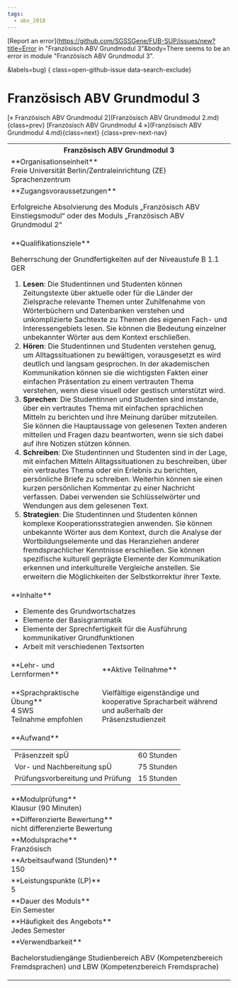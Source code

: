 ```yaml
---
tags:
  - abv_2018
---
```

[Report an error](https://github.com/SGSSGene/FUB-SUP/issues/new?title=Error in "Französisch ABV Grundmodul 3"&body=There seems to be an error in module "Französisch ABV Grundmodul 3".

<Describe here a slightly more detailed description of what is wrong>&labels=bug)
{ class=open-github-issue data-search-exclude}

# Französisch ABV Grundmodul 3

[« Französisch ABV Grundmodul 2](Französisch ABV Grundmodul 2.md){class=prev}
[Französisch ABV Grundmodul 4 »](Französisch ABV Grundmodul 4.md){class=next}
{class=prev-next-nav}

<table markdown id="moduledesc">
<tr markdown class="moduledesc_head"><th colspan="2">Französisch ABV Grundmodul 3 </th></tr>
<tr markdown><td colspan="2">**Organisationseinheit**   <br>Freie Universität Berlin/Zentraleinrichtung (ZE) Sprachenzentrum</td></tr>


<tr markdown><td colspan="2">**Zugangsvoraussetzungen** <br>

Erfolgreiche Absolvierung des Moduls „Französisch ABV Einstiegsmodul“ oder des
Moduls „Französisch ABV Grundmodul 2“


</td></tr>
<tr markdown><td colspan="2">**Qualifikationsziele**    <br>

Beherrschung der Grundfertigkeiten auf der Niveaustufe B 1.1 GER

1. __Lesen__: Die Studentinnen und Studenten können Zeitungstexte über
   aktuelle oder für die Länder der Zielsprache relevante Themen unter
   Zuhilfenahme von Wörterbüchern und Datenbanken verstehen und
   unkomplizierte Sachtexte zu Themen des eigenen Fach- und
   Interessengebiets lesen. Sie können die Bedeutung einzelner unbekannter
   Wörter aus dem Kontext erschließen.
2. __Hören__: Die Studentinnen und Studenten verstehen genug, um
   Alltagssituationen zu bewältigen, vorausgesetzt es wird deutlich und
   langsam gesprochen. In der akademischen Kommunikation können sie die
   wichtigsten Fakten einer einfachen Präsentation zu einem vertrauten Thema
   verstehen, wenn diese visuell oder gestisch unterstützt wird.
3. __Sprechen__: Die Studentinnen und Studenten sind imstande, über ein
   vertrautes Thema mit einfachen sprachlichen Mitteln zu berichten und ihre
   Meinung darüber mitzuteilen. Sie können die Hauptaussage von gelesenen
   Texten anderen mitteilen und Fragen dazu beantworten, wenn sie sich dabei
   auf ihre Notizen stützen können.
4. __Schreiben__: Die Studentinnen und Studenten sind in der Lage, mit
   einfachen Mitteln Alltagssituationen zu beschreiben, über ein vertrautes
   Thema oder ein Erlebnis zu berichten, persönliche Briefe zu schreiben.
   Weiterhin können sie einen kurzen persönlichen Kommentar zu einer
   Nachricht verfassen. Dabei verwenden sie Schlüsselwörter und Wendungen
   aus dem gelesenen Text.
5. __Strategien__: Die Studentinnen und Studenten können komplexe
   Kooperationsstrategien anwenden. Sie können unbekannte Wörter aus dem
   Kontext, durch die Analyse der Wortbildungselemente und das Heranziehen
   anderer fremdsprachlicher Kenntnisse erschließen. Sie können spezifische
   kulturell geprägte Elemente der Kommunikation erkennen und
   interkulturelle Vergleiche anstellen. Sie erweitern die Möglichkeiten der
   Selbstkorrektur ihrer Texte.


</td></tr>
<tr markdown><td colspan="2">**Inhalte**                <br>


- Elemente des Grundwortschatzes
- Elemente der Basisgrammatik
- Elemente der Sprechfertigkeit für die Ausführung kommunikativer
  Grundfunktionen
- Arbeit mit verschiedenen Textsorten


</td></tr>

<tr markdown><td>**Lehr- und Lernformen**</td><td>**Aktive Teilnahme**</td></tr>
<tr markdown><td> **Sprachpraktische Übung** <br>4 SWS <br> Teilnahme empfohlen</td><td>

Vielfältige eigenständige und kooperative Spracharbeit während und außerhalb der Präsenzstudienzeit
</td></tr>
<tr markdown><td colspan="2">**Aufwand**                <br>
<table class="aufwand_table">
<tr><td>Präsenzzeit spÜ</td><td>60 Stunden</td></tr>
<tr><td>Vor- und Nachbereitung spÜ</td><td>75 Stunden</td></tr>
<tr><td>Prüfungsvorbereitung und Prüfung</td><td>15 Stunden</td></tr>
</table>

</td></tr>
<tr markdown><td colspan="2">**Modulprüfung**             <br>Klausur (90 Minuten)


</td></tr>
<tr markdown><td colspan="2">**Differenzierte Bewertung** <br>nicht differenzierte Bewertung

</td></tr>
<tr markdown><td colspan="2">**Modulsprache**             <br>Französisch</td></tr>
<tr markdown><td colspan="2">**Arbeitsaufwand (Stunden)** <br>150</td></tr>
<tr markdown><td colspan="2">**Leistungspunkte (LP)**     <br>5</td></tr>
<tr markdown><td colspan="2">**Dauer des Moduls**         <br>Ein Semester</td></tr>
<tr markdown><td colspan="2">**Häufigkeit des Angebots**  <br>Jedes Semester</td></tr>
<tr markdown><td colspan="2">**Verwendbarkeit**           <br>

Bachelorstudiengänge Studienbereich ABV (Kompetenzbereich Fremdsprachen) und
LBW (Kompetenzbereich Fremdsprache)


</td></tr>

</table>
